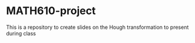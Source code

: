 # MATH610-project
This is a repository to create slides on the Hough transformation to present during class 
